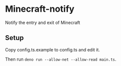 # Minecraft-notify

Notify the entry and exit of Minecraft

## Setup

Copy config.ts.example to config.ts and edit it.

Then run `deno run --allow-net --allow-read main.ts`.
